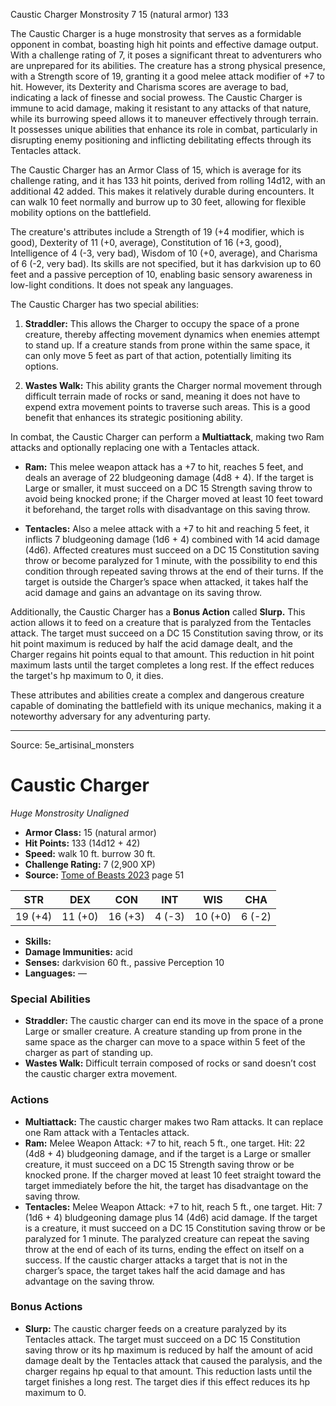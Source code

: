 <MonsterName/>Caustic Charger</MonsterName>
<CreatureType/>Monstrosity</CreatureType>
<CR/>7</CR>
<AC/>15 (natural armor)</AC>
<HP/>133</HP>
<summary>The Caustic Charger is a huge monstrosity that serves as a formidable opponent in combat, boasting high hit points and effective damage output. With a challenge rating of 7, it poses a significant threat to adventurers who are unprepared for its abilities. The creature has a strong physical presence, with a Strength score of 19, granting it a good melee attack modifier of +7 to hit. However, its Dexterity and Charisma scores are average to bad, indicating a lack of finesse and social prowess. The Caustic Charger is immune to acid damage, making it resistant to any attacks of that nature, while its burrowing speed allows it to maneuver effectively through terrain. It possesses unique abilities that enhance its role in combat, particularly in disrupting enemy positioning and inflicting debilitating effects through its Tentacles attack.</summary>

<detail>

The Caustic Charger has an Armor Class of 15, which is average for its challenge rating, and it has 133 hit points, derived from rolling 14d12, with an additional 42 added. This makes it relatively durable during encounters. It can walk 10 feet normally and burrow up to 30 feet, allowing for flexible mobility options on the battlefield.

The creature's attributes include a Strength of 19 (+4 modifier, which is good), Dexterity of 11 (+0, average), Constitution of 16 (+3, good), Intelligence of 4 (-3, very bad), Wisdom of 10 (+0, average), and Charisma of 6 (-2, very bad). Its skills are not specified, but it has darkvision up to 60 feet and a passive perception of 10, enabling basic sensory awareness in low-light conditions. It does not speak any languages.

The Caustic Charger has two special abilities: 

1. **Straddler:** This allows the Charger to occupy the space of a prone creature, thereby affecting movement dynamics when enemies attempt to stand up. If a creature stands from prone within the same space, it can only move 5 feet as part of that action, potentially limiting its options.

2. **Wastes Walk:** This ability grants the Charger normal movement through difficult terrain made of rocks or sand, meaning it does not have to expend extra movement points to traverse such areas. This is a good benefit that enhances its strategic positioning ability.

In combat, the Caustic Charger can perform a **Multiattack**, making two Ram attacks and optionally replacing one with a Tentacles attack. 

- **Ram:** This melee weapon attack has a +7 to hit, reaches 5 feet, and deals an average of 22 bludgeoning damage (4d8 + 4). If the target is Large or smaller, it must succeed on a DC 15 Strength saving throw to avoid being knocked prone; if the Charger moved at least 10 feet toward it beforehand, the target rolls with disadvantage on this saving throw.

- **Tentacles:** Also a melee attack with a +7 to hit and reaching 5 feet, it inflicts 7 bludgeoning damage (1d6 + 4) combined with 14 acid damage (4d6). Affected creatures must succeed on a DC 15 Constitution saving throw or become paralyzed for 1 minute, with the possibility to end this condition through repeated saving throws at the end of their turns. If the target is outside the Charger’s space when attacked, it takes half the acid damage and gains an advantage on its saving throw.

Additionally, the Caustic Charger has a **Bonus Action** called **Slurp.** This action allows it to feed on a creature that is paralyzed from the Tentacles attack. The target must succeed on a DC 15 Constitution saving throw, or its hit point maximum is reduced by half the acid damage dealt, and the Charger regains hit points equal to that amount. This reduction in hit point maximum lasts until the target completes a long rest. If the effect reduces the target's hp maximum to 0, it dies. 

These attributes and abilities create a complex and dangerous creature capable of dominating the battlefield with its unique mechanics, making it a noteworthy adversary for any adventuring party.</detail>



---

Source: 5e_artisinal_monsters

# Caustic Charger

*Huge* *Monstrosity* *Unaligned*

- **Armor Class:** 15 (natural armor)
- **Hit Points:** 133 (14d12 + 42)
- **Speed:** walk 10 ft. burrow 30 ft.
- **Challenge Rating:** 7 (2,900 XP)
- **Source:** [Tome of Beasts 2023](https://koboldpress.com/kpstore/product/tome-of-beasts-1-2023-edition/) page 51

| STR | DEX | CON | INT | WIS | CHA |
| --- | --- | --- | --- | --- | --- |
| 19 (+4) | 11 (+0) | 16 (+3) | 4 (-3) | 10 (+0) | 6 (-2) |

- **Skills:** 
- **Damage Immunities:** acid
- **Senses:** darkvision 60 ft., passive Perception 10
- **Languages:** —

### Special Abilities

- **Straddler:** The caustic charger can end its move in the space of a prone Large or smaller creature. A creature standing up from prone in the same space as the charger can move to a space within 5 feet of the charger as part of standing up.
- **Wastes Walk:** Difficult terrain composed of rocks or sand doesn’t cost the caustic charger extra movement.

### Actions

- **Multiattack:** The caustic charger makes two Ram attacks. It can replace one Ram attack with a Tentacles attack.
- **Ram:** Melee Weapon Attack: +7 to hit, reach 5 ft., one target. Hit: 22 (4d8 + 4) bludgeoning damage, and if the target is a Large or smaller creature, it must succeed on a DC 15 Strength saving throw or be knocked prone. If the charger moved at least 10 feet straight toward the target immediately before the hit, the target has disadvantage on the saving throw.
- **Tentacles:** Melee Weapon Attack: +7 to hit, reach 5 ft., one target. Hit: 7 (1d6 + 4) bludgeoning damage plus 14 (4d6) acid damage. If the target is a creature, it must succeed on a DC 15 Constitution saving throw or be paralyzed for 1 minute. The paralyzed creature can repeat the saving throw at the end of each of its turns, ending the effect on itself on a success. If the caustic charger attacks a target that is not in the charger’s space, the target takes half the acid damage and has advantage on the saving throw.

### Bonus Actions

- **Slurp:** The caustic charger feeds on a creature paralyzed by its Tentacles attack. The target must succeed on a DC 15 Constitution saving throw or its hp maximum is reduced by half the amount of acid damage dealt by the Tentacles attack that caused the paralysis, and the charger regains hp equal to that amount. This reduction lasts until the target finishes a long rest. The target dies if this effect reduces its hp maximum to 0.


